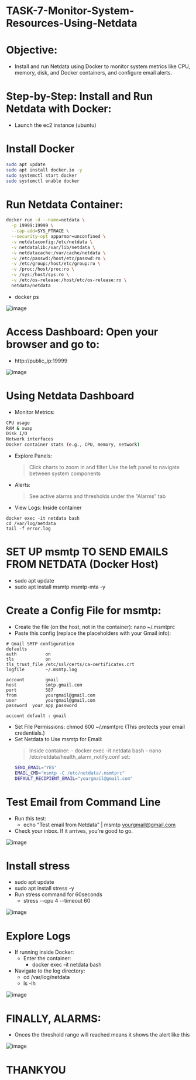 # TASK-7-Monitor-System-Resources-Using-Netdata

# Objective:
- Install and run Netdata using Docker to monitor system metrics like CPU, memory, disk, and Docker containers, and configure email alerts.
# Step-by-Step: Install and Run Netdata with Docker:
- Launch the ec2 instance (ubuntu)
# Install Docker
```sh
sudo apt update
sudo apt install docker.io -y
sudo systemctl start docker
sudo systemctl enable docker
```
# Run Netdata Container:
```sh
docker run -d --name=netdata \
  -p 19999:19999 \
  --cap-add=SYS_PTRACE \
  --security-opt apparmor=unconfined \
  -v netdataconfig:/etc/netdata \
  -v netdatalib:/var/lib/netdata \
  -v netdatacache:/var/cache/netdata \
  -v /etc/passwd:/host/etc/passwd:ro \
  -v /etc/group:/host/etc/group:ro \
  -v /proc:/host/proc:ro \
  -v /sys:/host/sys:ro \
  -v /etc/os-release:/host/etc/os-release:ro \
  netdata/netdata
```
- docker ps
  
![image](https://github.com/user-attachments/assets/8fa7ba28-ca25-43db-b6d7-e6cabb46f96e)

# Access Dashboard: Open your browser and go to:
- http://public_ip:19999

![image](https://github.com/user-attachments/assets/843d8072-832f-407b-aedb-9157a319310c)


# Using Netdata Dashboard
- Monitor Metrics:
```sh
CPU usage
RAM & swap
Disk I/O
Network interfaces
Docker container stats (e.g., CPU, memory, network)
```
- Explore Panels:
  > Click charts to zoom in and filter
  > Use the left panel to navigate between system components
- Alerts:
  > See active alarms and thresholds under the “Alarms” tab
- View Logs: Inside container
```
docker exec -it netdata bash
cd /var/log/netdata
tail -f error.log
```

# SET UP msmtp TO SEND EMAILS FROM NETDATA (Docker Host)
-  sudo apt update
-  sudo apt install msmtp msmtp-mta -y
# Create a Config File for msmtp: 
- Create the file (on the host, not in the container): nano ~/.msmtprc
- Paste this config (replace the placeholders with your Gmail info):
```
# Gmail SMTP configuration
defaults
auth           on
tls            on
tls_trust_file /etc/ssl/certs/ca-certificates.crt
logfile        ~/.msmtp.log

account        gmail
host           smtp.gmail.com
port           587
from           yourgmail@gmail.com
user           yourgmail@gmail.com
password  your_app_password

account default : gmail
```
- Set File Permissions: chmod 600 ~/.msmtprc (This protects your email credentials.)
- Set Netdata to Use msmtp for Email:
   > Inside container:
      - docker exec -it netdata bash
      - nano /etc/netdata/health_alarm_notify.conf
  > set:
    ```sh
    SEND_EMAIL="YES"
    EMAIL_CMD="msmtp -C /etc/netdata/.msmtprc"
    DEFAULT_RECIPIENT_EMAIL="yourgmail@gmail.com"
   ```
# Test Email from Command Line
- Run this test:
   - echo "Test email from Netdata" | msmtp yourgmail@gmail.com
- Check your inbox. If it arrives, you’re good to go.

![image](https://github.com/user-attachments/assets/c11f097e-90ad-4d1f-a42f-0c6739033fda)

# Install stress
- sudo apt update
- sudo apt install stress -y
- Run stress command for 60seconds
    - stress --cpu 4 --timeout 60

![image](https://github.com/user-attachments/assets/13d1a763-e17e-46fd-abf6-83545205d3ef)

# Explore Logs
-  If running inside Docker:
    -  Enter the container:
          -  docker exec -it netdata bash
- Navigate to the log directory:
    - cd /var/log/netdata
    - ls -lh

![image](https://github.com/user-attachments/assets/589721da-a671-42c7-a01d-df4492614c90)


# FINALLY, ALARMS:
- Onces the threshold range will reached means it shows the alert like this

![image](https://github.com/user-attachments/assets/a3a918c0-48d5-4dfc-9df6-8750829f7ee3)


# THANKYOU
